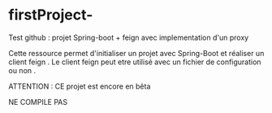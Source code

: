 # firstProject-
Test github : projet Spring-boot + feign avec implementation d'un proxy

Cette ressource permet d'initialiser un projet avec Spring-Boot et réaliser un client feign .
Le client feign peut etre utilisé avec un fichier de configuration ou non .

ATTENTION : CE projet est encore en bêta

NE COMPILE PAS 
